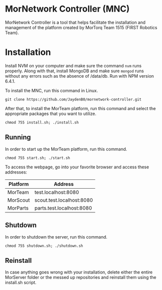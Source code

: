 # MorNetwork Controller (MNC)
MorNetwork Controller is a tool that helps facilitate the installation and management of the platform created by MorTorq Team 1515 (FIRST Robotics Team).
# Installation

Install NVM on your computer and make sure the command ```nvm``` runs properly.
Along with that, install MongoDB and make sure ```mongod``` runs without any errors such as the absence of /data/db.
Run with NPM version 6.4.1.

To install the MNC, run this command in Linux.

```git clone https://github.com/JaydenB0/mornetwork-controller.git```

After that, to install the MorTeam platform, run this command and select the appropriate packages that you want to utilize.

```chmod 755 install.sh; ./install.sh```

## Running
In order to start up the MorTeam platform, run this command.

```chmod 755 start.sh; ./start.sh```

To access the webpage, go into your favorite browser and access these addresses:

|Platform|Address  |
|--|--|
| MorTeam |test.localhost:8080  |
| MorScout | scout.test.localhost:8080|
| MorParts | parts.test.localhost:8080 |


## Shutdown
In order to shutdown the server, run this command.

```chmod 755 shutdown.sh; ./shutdown.sh```
## Reinstall
In case anything goes wrong with your installation, delete either the entire MorServer folder or the messed up repositories and reinstall them using the install.sh script.

